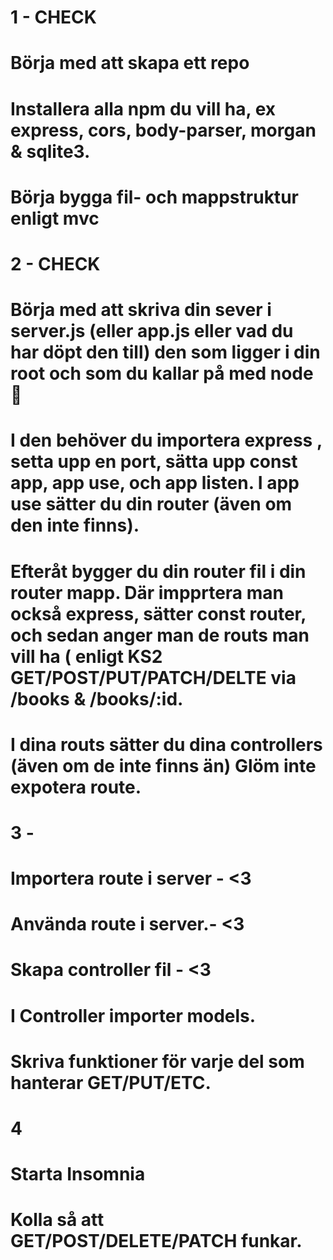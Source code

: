 # 1 - CHECK 

# Börja med att skapa ett repo 
# Installera alla npm du vill ha, ex express, cors, body-parser, morgan & sqlite3. 
# Börja bygga fil- och mappstruktur enligt mvc  


# 2 - CHECK

# Börja med att skriva din sever i server.js (eller app.js eller vad du har döpt den till) den som ligger i din root och som du kallar på med node 🙂    
# I den behöver du importera express , setta upp en port, sätta upp const app, app use, och app listen. I app use sätter du din router (även om den inte finns). 
# Efteråt bygger du din router fil i din router mapp. Där impprtera man också express, sätter const router, och sedan anger man de routs man vill ha ( enligt KS2 GET/POST/PUT/PATCH/DELTE via /books & /books/:id. 
# I dina routs sätter du dina controllers (även om de inte finns än) Glöm inte expotera route. 


# 3 -

# Importera route i server  - <3
# Använda route i server.- <3
# Skapa controller fil - <3
# I Controller importer models.
# Skriva funktioner för varje del som hanterar GET/PUT/ETC.

# 4 

# Starta Insomnia 
# Kolla så att GET/POST/DELETE/PATCH funkar.
